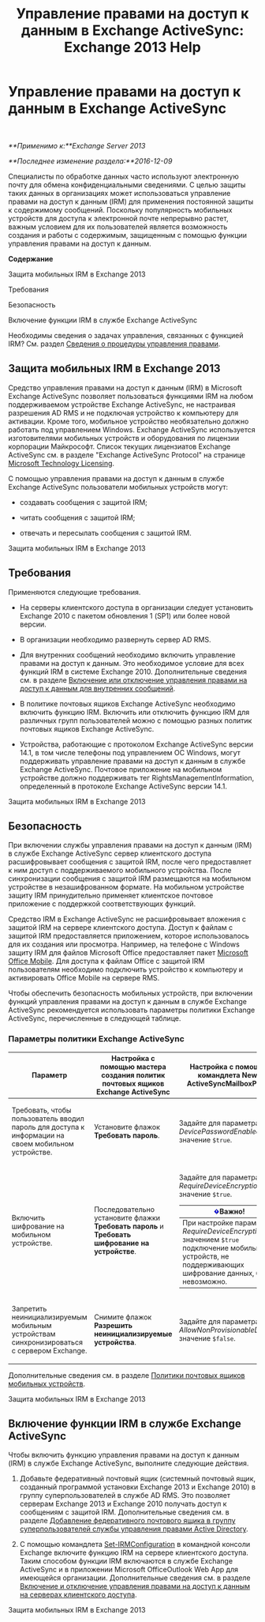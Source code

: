 ﻿---
title: 'Управление правами на доступ к данным в Exchange ActiveSync: Exchange 2013 Help'
TOCTitle: Управление правами на доступ к данным в Exchange ActiveSync
ms:assetid: ebf04460-4d61-4b00-86b9-85ec1dbbd6a1
ms:mtpsurl: https://technet.microsoft.com/ru-ru/library/Ff657743(v=EXCHG.150)
ms:contentKeyID: 50489412
ms.date: 04/30/2018
mtps_version: v=EXCHG.150
ms.translationtype: HT
---

# Управление правами на доступ к данным в Exchange ActiveSync

 

_**Применимо к:**Exchange Server 2013_

_**Последнее изменение раздела:**2016-12-09_

Специалисты по обработке данных часто используют электронную почту для обмена конфиденциальными сведениями. С целью защиты таких данных в организациях может использоваться управление правами на доступ к данным (IRM) для применения постоянной защиты к содержимому сообщений. Поскольку популярность мобильных устройств для доступа к электронной почте непрерывно растет, важным условием для их пользователей является возможность создания и работы с содержимым, защищенным с помощью функции управления правами на доступ к данным.

**Содержание**

Защита мобильных IRM в Exchange 2013

Требования

Безопасность

Включение функции IRM в службе Exchange ActiveSync

Необходимы сведения о задачах управления, связанных с функцией IRM? См. раздел [Сведения о процедуры управления правами](information-rights-management-procedures-exchange-2013-help.md).

## Защита мобильных IRM в Exchange 2013

Средство управления правами на доступ к данным (IRM) в Microsoft Exchange ActiveSync позволяет пользоваться функциями IRM на любом поддерживаемом устройстве Exchange ActiveSync, не настраивая разрешения AD RMS и не подключая устройство к компьютеру для активации. Кроме того, мобильное устройство необязательно должно работать под управлением Windows. Exchange ActiveSync используется изготовителями мобильных устройств и оборудования по лицензии корпорации Майкрософт. Список текущих лицензиатов Exchange ActiveSync см. в разделе "Exchange ActiveSync Protocol" на странице [Microsoft Technology Licensing](https://go.microsoft.com/fwlink/p/?linkid=198562).

С помощью управления правами на доступ к данным в службе Exchange ActiveSync пользователи мобильных устройств могут:

  - создавать сообщения с защитой IRM;

  - читать сообщения с защитой IRM;

  - отвечать и пересылать сообщения с защитой IRM.

Защита мобильных IRM в Exchange 2013

## Требования

Применяются следующие требования.

  - На серверы клиентского доступа в организации следует установить Exchange 2010 с пакетом обновления 1 (SP1) или более новой версии.

  - В организации необходимо развернуть сервер AD RMS.

  - Для внутренних сообщений необходимо включить управление правами на доступ к данным. Это необходимое условие для всех функций IRM в системе Exchange 2010. Дополнительные сведения см. в разделе [Включение или отключение управления правами на доступ к данным для внутренних сообщений](enable-or-disable-irm-for-internal-messages-exchange-2013-help.md).

  - В политике почтовых ящиков Exchange ActiveSync необходимо включить функцию IRM. Включить или отключить функцию IRM для различных групп пользователей можно с помощью разных политик почтовых ящиков Exchange ActiveSync.

  - Устройства, работающие с протоколом Exchange ActiveSync версии 14.1, в том числе телефоны под управлением ОС Windows, могут поддерживать управление правами на доступ к данным в службе Exchange ActiveSync. Почтовое приложение на мобильном устройстве должно поддерживать тег RightsManagementInformation, определенный в протоколе Exchange ActiveSync версии 14.1.

Защита мобильных IRM в Exchange 2013

## Безопасность

При включении службы управления правами на доступ к данным (IRM) в службе Exchange ActiveSync сервер клиентского доступа расшифровывает сообщения с защитой IRM, после чего предоставляет к ним доступ с поддерживаемого мобильного устройства. После синхронизации сообщения с защитой IRM размещаются на мобильном устройстве в незашифрованном формате. На мобильном устройстве защиту IRM принудительно применяет клиентское почтовое приложение с поддержкой соответствующих функций.

Средство IRM в Exchange ActiveSync не расшифровывает вложения с защитой IRM на сервере клиентского доступа. Доступ к файлам с защитой IRM предоставляется приложением, которое использовалось для их создания или просмотра. Например, на телефоне с Windows защиту IRM для файлов Microsoft Office предоставляет пакет [Microsoft Office Mobile](https://go.microsoft.com/fwlink/p/?linkid=205121). Для доступа к файлам Office с защитой IRM пользователям необходимо подключить устройство к компьютеру и активировать Office Mobile на сервере RMS.

Чтобы обеспечить безопасность мобильных устройств, при включении функций управления правами на доступ к данным в службе Exchange ActiveSync рекомендуется использовать параметры политики Exchange ActiveSync, перечисленные в следующей таблице.

### Параметры политики Exchange ActiveSync

<table>
<colgroup>
<col style="width: 33%" />
<col style="width: 33%" />
<col style="width: 33%" />
</colgroup>
<thead>
<tr class="header">
<th>Параметр</th>
<th>Настройка с помощью мастера создания политик почтовых ящиков Exchange ActiveSync</th>
<th>Настройка с помощью командлета New-ActiveSyncMailboxPolicy</th>
</tr>
</thead>
<tbody>
<tr class="odd">
<td><p>Требовать, чтобы пользователь вводил пароль для доступа к информации на своем мобильном устройстве.</p></td>
<td><p>Установите флажок <strong>Требовать пароль</strong>.</p></td>
<td><p>Задайте для параметра <em>DevicePasswordEnabled</em> значение <code>$true</code>.</p></td>
</tr>
<tr class="even">
<td><p>Включить шифрование на мобильном устройстве.</p></td>
<td><p>Последовательно установите флажки <strong>Требовать пароль</strong> и <strong>Требовать шифрование на устройстве</strong>.</p></td>
<td><p>Задайте для параметра <em>RequireDeviceEncryption</em> значение <code>$true</code>.</p>
<table>
<thead>
<tr class="header">
<th><img src="images/Dd876857.important(EXCHG.150).gif" title="Важно" alt="Важно" />Важно!</th>
</tr>
</thead>
<tbody>
<tr class="odd">
<td>При настройке параметра <em>RequireDeviceEncryption</em> со значением <code>$true</code> подключение мобильных устройств, не поддерживающих шифрование данных, будет невозможно.</td>
</tr>
</tbody>
</table>

</td>
</tr>
<tr class="odd">
<td><p>Запретить неинициализируемым мобильным устройствам синхронизироваться с сервером Exchange.</p></td>
<td><p>Снимите флажок <strong>Разрешить неинициализируемые устройства</strong>.</p></td>
<td><p>Задайте для параметра <em>AllowNonProvisionableDevices</em> значение <code>$false</code>.</p></td>
</tr>
</tbody>
</table>


Дополнительные сведения см. в разделе [Политики почтовых ящиков мобильных устройств](mobile-device-mailbox-policies-exchange-2013-help.md).

Защита мобильных IRM в Exchange 2013

## Включение функции IRM в службе Exchange ActiveSync

Чтобы включить функцию управления правами на доступ к данным (IRM) в службе Exchange ActiveSync, выполните следующие действия.

1.  Добавьте федеративный почтовый ящик (системный почтовый ящик, созданный программой установки Exchange 2013 и Exchange 2010) в группу суперпользователей в службе AD RMS. Это позволяет серверам Exchange 2013 и Exchange 2010 получать доступ к сообщениям с защитой IRM. Дополнительные сведения см. в разделе [Добавление федеративного почтового ящика в группу суперпользователей службы управления правами Active Directory](add-the-federation-mailbox-to-the-ad-rms-super-users-group-exchange-2013-help.md).

2.  С помощью командлета [Set-IRMConfiguration](https://technet.microsoft.com/ru-ru/library/dd979792\(v=exchg.150\)) в командной консоли Exchange включите функцию IRM на сервере клиентского доступа. Таким способом функции IRM включаются в службе Exchange ActiveSync и в приложении Microsoft OfficeOutlook Web App для имеющейся организации. Дополнительные сведения см. в разделе [Включение и отключение управления правами на доступ к данным на серверах клиентского доступа](enable-or-disable-information-rights-management-on-client-access-servers-exchange-2013-help.md).

Защита мобильных IRM в Exchange 2013

